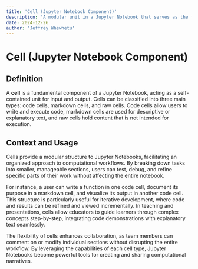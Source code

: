 ```yaml
---
title: 'Cell (Jupyter Notebook Component)'
description: 'A modular unit in a Jupyter Notebook that serves as the foundation for writing code, documentation, or displaying outputs.'
date: 2024-12-26
author: 'Jeffrey Whewhetu'
---
```


# Cell (Jupyter Notebook Component)

## Definition

A **cell** is a fundamental component of a Jupyter Notebook, acting as a self-contained unit for input and output. Cells can be classified into three main types: code cells, markdown cells, and raw cells. Code cells allow users to write and execute code, markdown cells are used for descriptive or explanatory text, and raw cells hold content that is not intended for execution.

## Context and Usage

Cells provide a modular structure to Jupyter Notebooks, facilitating an organized approach to computational workflows. By breaking down tasks into smaller, manageable sections, users can test, debug, and refine specific parts of their work without affecting the entire notebook. 

For instance, a user can write a function in one code cell, document its purpose in a markdown cell, and visualize its output in another code cell. This structure is particularly useful for iterative development, where code and results can be refined and viewed incrementally. In teaching and presentations, cells allow educators to guide learners through complex concepts step-by-step, integrating code demonstrations with explanatory text seamlessly.

The flexibility of cells enhances collaboration, as team members can comment on or modify individual sections without disrupting the entire workflow. By leveraging the capabilities of each cell type, Jupyter Notebooks become powerful tools for creating and sharing computational narratives.
